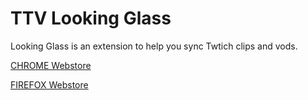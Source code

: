 # TTV Looking Glass

Looking Glass is an extension to help you sync Twtich clips and vods.

[CHROME Webstore](https://chrome.google.com/webstore/detail/ttv-looking-glass/phikemnogmdhgadokdnahneeihokkkcf)

[FIREFOX Webstore](https://addons.mozilla.org/en-US/firefox/addon/ttv-looking-glass/)